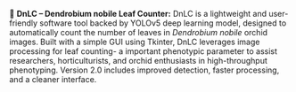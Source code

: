 🌿 <b>DnLC – Dendrobium nobile Leaf Counter:</b>
DnLC is a lightweight and user-friendly software tool backed by YOLOv5 deep learning model, designed to automatically count the number of leaves in <i>Dendrobium nobile</i> orchid images.
Built with a simple GUI using Tkinter, DnLC leverages image processing for leaf counting- a important phenotypic parameter to assist researchers, horticulturists, and orchid enthusiasts in high-throughput phenotyping. 
Version 2.0 includes improved detection, faster processing, and a cleaner interface.
